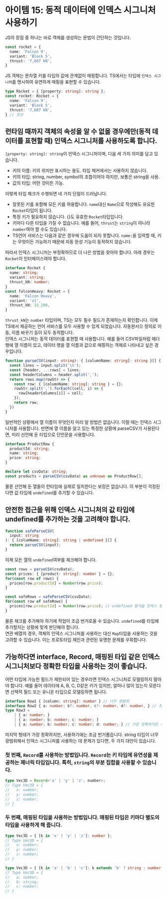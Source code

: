 # 아이템 15: 동적 데이터에 인덱스 시그니처 사용하기
JS의 장점 중 하나는 바로 객체를 생성하는 문법이 간단하는 것입니다.
``` ts
const rocket = {
  name: 'Falcon 9',
  variant: 'Block 5',
  thrust: '7,607 kN',
}
```

JS 객체는 문자열 키를 타입의 값에 관계없이 매핑합니다. TS에서는 타입에 `인덱스 시그니처`를 명시하여 유연하게 매핑을 표현할 수 있습니다.
``` ts
type Rocket = { [property: string]: string };
const rocket: Rocket = {
  name: 'Falcon 9',
  variant: 'Block 5',
  thrust: '7,607 kN',
} // 정상
```

## 런타임 때까지 객체의 속성을 알 수 없을 경우에만(동적 데이터를 표현할 때) 인덱스 시그니처를 사용하도록 합니다.
`[property: string]: string`이 인덱스 시그니처이며, 다음 세 가지 의미를 담고 있습니다.
- 키의 이름: 키의 위치만 표시하는 용도. 타입 체커에서는 사용하지 않습니다.
- 키의 타입: string, number, symbol의 조합이어야 하지만, 보통은 string을 사용.
- 값의 타입: 어떤 것이든 가능.

이렇게 타입 체크가 수행되면 네 가지 단점이 드러납니다.
- 잘못된 키를 포함해 모든 키를 허용합니다. `name`대신 `Name`으로 작성해도 유요한 `Rocket`타입이 됩니다.
- 특정 키가 필요하지 않습니다. {}도 유효한 `Rocket`타입입니다.
- 키마다 다른 타입을 가질 수 없습니다. 예를 들어, `thrust`는 `string`이 아니라 `number`여야 할 수도 있습니다.
- TS언어 서비스는 다음과 같은 경우에 도움이 되지 못합니다. `name:`을 입력할 때, 키는 무엇이든 가능하기 때문에 자동 완성 기능이 동작하지 않습니다.

따라서 인덱스 시그니처는 부정확하므로 더 나은 방법을 찾아야 합니다. 아래 경우는 `Rocket`이 인터페이스여야 합니다.
``` ts
interface Rocket {
  name: string;
  variant: string;
  thrust_kN: number;
}
const falconHeavy: Rocket = {
  name: 'Falcon Heavy',
  variant: 'v1',
  thrust_kN: 15_200,
}
```

`thrust_kN`는 `number` 타입이며, TS는 모두 필수 필드가 존재하는지 확인합니다. 이제 TS에서 제공하는 언어 서비스를 모두 사용할 수 있게 되었습니다. 자동완서으 정의로 이동, 이름 바꾸기 등이 모두 동작합니다.<br>
인덱스 시그니처는 동적 데이터를 표현할 때 사용합니다. 예를 들어 CSV파일처럼 헤더 행에 열 이름이 있고, 데이터 행을 열 이름과 값으로 매핑하는 객체로 나타내고 싶은 경우입니다.
``` ts
function parseCSV(input: string): { [columnName: string]: string }[] {
  const lines = input.split('\n');
  const [header, ...rows] = lines;
  const headerColumns = header.split(',');
  return rows.map(rowStr => {
    const row: { [columnName: string]: string } = {};
    rowStr.split(',').forEach((cell, i) => {
      row[headerColumns[i]] = cell;
    });
    return row;
  })
}
```

일반적인 상황에서 열 이름이 무엇인지 미리 알 방법은 없습니다. 이럴 때는 인덱스 시그니처를 사용합니다. 반면에 열 이름을 알고 있는 특정한 상황에 parseCSV가 사용된다면, 미리 선언해 둔 타입으로 단언문을 사용합니다.

``` ts
interface ProductRow {
  productId: string;
  name: string;
  price: string;
}

declare let csvData: string;
const products = parseCSV(csvData) as unknown as ProductRow[];
```
물론 선언해 둔 열들이 런타임에 실제로 일치한다는 보장은 없습니다. 이 부분이 걱정된다면 값 타입에 `undefined`를 추가할 수 있습니다.

## 안전한 접근을 위해 인덱스 시그니처의 값 타입에 undefined를 추가하는 것을 고려해야 합니다.
``` ts
function safeParseCSV(
  input: string
): { [columName: string]: string | undefined }[] {
  return parseCSV(input);
}
```
이제 모든 열의 `undefined`여부를 체크해야 합니다.

``` ts
const rows = parseCSV(csvData);
const prices: { [product: string]: number } = {};
for(const row of rows) {
  prices[row.productId] = Number(row.price);
}

const safeRows = safeParseCSV(csvData);
for(const row of safeRows) {
  prices[row.productId] = Number(row.price); // undefined 형식을 인덱스 형식으로 사용할 수 없습니다.
}
```
물론 체크를 추가해야 하기에 작업이 조금 번거로울 수 있습니다. `undefined`를 타입에 추가할지는 상황에 맞게 판단해야 합니다.<br>
연관 배열의 경우, 객체의 인덱스 시그니처를 사용하는 대신 `Map`타입을 사용하는 것을 고려할 수 있습니다. 이는 프로토타입 체인과 관련된 유명한 문제를 우회합니다.

## 가능하다면 interface, Record, 매핑된 타입 같은 인덱스 시그니처보다 정확한 타입을 사용하는 것이 좋습니다.
어떤 타입에 가능한 필드가 제한되어 있는 경우라면 인덱스 시그니처로 모델링하지 말아야 합니다. 예를 들어 데이터에 A, B, C, D같은 키가 있지만, 얼마나 많이 있는지 모른다면 선택적 필드 또는 유니온 타입으로 모델링하면 됩니다.

``` ts
interface Row1 { [column: string]: number } // 너무 광범위
interface Row2 { a: number; b?: number, c?: number, d?: number, } // 최선
type Row3 =
    | { a: number; }
    | { a: number; b: number; c: number; }
    | { a: number; b: number; c: number; d: number; } // 가장 정확하지만 사용하기 번거로윰
```

마지막 형태가 가장 정확하지만, 사용하기에는 조금 번거롭습니다. string 타입이 너무 광범위해서 인덱스 시그니처를 사용하는 데 문제가 있다면, 두 가지 대안이 있습니다.

### 첫 번째, `Record`를 사용하는 방법입니다. `Record`는 키 타입에 유연성을 제공하는 제너릭 타입입니다. 특히, `string`의 부분 집합을 사용할 수 있습니다.
``` ts
type Vec3D = Record<'x' | 'y' | 'z', number>;
// Type Vec3D = {
//   x: number;
//   y: number;
//   z: number;
// }
```

### 두 번째, 매핑된 타입을 사용하는 방법입니다. 매핑된 타입은 키마다 별도의 타입을 사용하게 해 줍니다.
``` ts
type Vec3D = { [k in 'x' | 'y' | 'z']: number };
// Type Vec3D = {
//   x: number;
//   y: number;
//   z: number;
// }

type Vec3D = { [k in 'a' | 'b' | 'c']: k extends 'b' ? string : number };
// Type Vec3D = {
//   a: number;
//   b: string;
//   c: number;
// }
```
